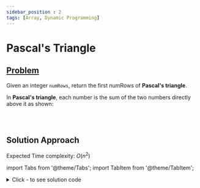 ```yaml
---
sidebar_position : 2
tags: [Array, Dynamic Programming]
---
```


# Pascal's Triangle

## [Problem](https://leetcode.com/problems/pascals-triangle/)

<p>Given an integer <code>numRows</code>, return the first numRows of <strong>Pascal&#39;s triangle</strong>.</p>

<p>In <strong>Pascal&#39;s triangle</strong>, each number is the sum of the two numbers directly above it as shown:</p>
<img alt="" src="https://upload.wikimedia.org/wikipedia/commons/0/0d/PascalTriangleAnimated2.gif" />
<p>&nbsp;</p>


## Solution Approach

Expected Time complexity: $O(n^2)$

import Tabs from '@theme/Tabs';
import TabItem from '@theme/TabItem';

<details><summary>Click - to see solution code</summary>

<Tabs>
<TabItem value="cpp" label="C++">

```cpp
class Solution {
   public:
    vector<vector<int>> generate(int n) {
        vector<vector<int>> ans;
        vector<int> a, b;
        a = {1};
        ans.push_back(a);
        if (n == 1) return ans;
        for (int i = 2; i <= n; i++) {
            b.push_back(1);
            for (int k = 0; k < a.size() - 1; k++) {
                b.push_back(a[k] + a[k + 1]);
            }
            b.push_back(1);
            ans.push_back(b);
            a = b;
            b.clear();
        }
        return ans;
    }
};
```
</TabItem>
</Tabs>

</details>
